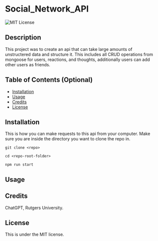 # Social_Network_API


  ![MIT License](https://img.shields.io/badge/License-MIT-yellow.svg)

## Description

This project was to create an api that can take large amounts of unstructered data and structure it. This includes all CRUD operations from mongoose for users, reactions, and thoughts, additionally users can add other users as friends. 

## Table of Contents (Optional)

- [Installation](#installation)
- [Usage](#usage)
- [Credits](#credits)
- [License](#license)

## Installation

This is how you can make requests to this api from your computer. Make sure you are inside the directory you want to clone the repo in. 

`git clone <repo>`

`cd <repo-root-folder>`

`npm run start`


## Usage




## Credits

ChatGPT, Rutgers University.

## License

This is under the MIT license.